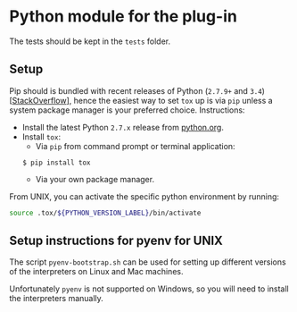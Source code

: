 # Python module for the plug-in

The tests should be kept in the `tests` folder.

## Setup

Pip should is bundled with recent releases of Python (`2.7.9+` and `3.4`) [[StackOverflow](https://stackoverflow.com/a/12476379)], hence the easiest way to set `tox` up is via `pip` unless a system package manager is your preferred choice.
Instructions:

- Install the latest Python `2.7.x` release from [python.org](https://www.python.org/downloads/).
- Install `tox`:
    - Via `pip` from command prompt or terminal application:
    ```
    $ pip install tox
    ```
    - Via your own package manager.

From UNIX, you can activate the specific python environment by running:

```bash
source .tox/${PYTHON_VERSION_LABEL}/bin/activate
```

## Setup instructions for pyenv for UNIX

The script `pyenv-bootstrap.sh` can be used for setting up different versions
of the interpreters on Linux and Mac machines.

Unfortunately `pyenv` is not supported on Windows, so you will need to install
the interpreters manually.
